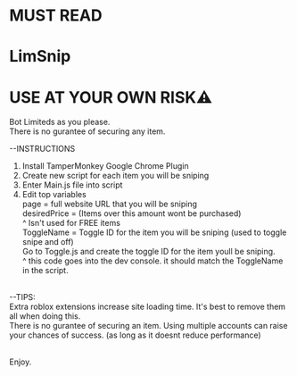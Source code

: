 # MUST READ
# LimSnip
# USE AT YOUR OWN RISK⚠
Bot Limiteds as you please.<br>
There is no gurantee of securing any item.

--INSTRUCTIONS
1. Install TamperMonkey Google Chrome Plugin
2. Create new script for each item you will be sniping
3. Enter Main.js file into script
4. Edit top variables
<br>  page = full website URL that you will be sniping
<br>  desiredPrice = (Items over this amount wont be purchased)
<br>  ^ Isn't used for FREE items
<br>  ToggleName = Toggle ID for the item you will be sniping (used to toggle snipe and off)
<br> Go to Toggle.js and create the toggle ID for the item youll be sniping.
<br> ^ this code goes into the dev console. it should match the ToggleName in the script.

<br>--TIPS:
<br> Extra roblox extensions increase site loading time. It's best to remove them all when doing this.
<br> There is no gurantee of securing an item. Using multiple accounts can raise your chances of success. (as long as it doesnt reduce performance)

<br>  Enjoy.
